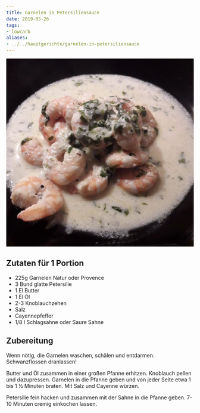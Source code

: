 ```yaml
---
title: Garnelen in Petersiliensauce
date: 2019-05-26
tags:
- lowcarb
aliases:
- ../../hauptgerichte/garnelen-in-petersiliensauce
---
```


![](/img/garnelen-in-petersiliensauce.webp)

## Zutaten für 1 Portion
- 225g Garnelen Natur oder Provence
- 3 Bund glatte Petersilie
- 1 El Butter
- 1 El Öl
- 2-3 Knoblauchzehen
- Salz
- Cayennepfeffer
- 1/8 l Schlagsahne oder Saure Sahne

## Zubereitung
Wenn nötig, die Garnelen waschen, schälen und entdarmen. Schwanzflossen dranlassen!

Butter und Öl zusammen in einer großen Pfanne erhitzen. Knoblauch pellen und dazupressen. Garnelen in die Pfanne geben und von jeder Seite etwa 1 bis 1 ½ Minuten braten. Mit Salz und Cayenne würzen.

Petersilie fein hacken und zusammen mit der Sahne in die Pfanne geben. 7-10 Minuten cremig einkochen lassen.
